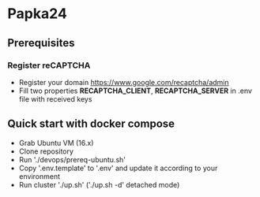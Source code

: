 # Papka24
## Prerequisites
### Register reCAPTCHA
* Register your domain https://www.google.com/recaptcha/admin
* Fill two properties **RECAPTCHA_CLIENT**, **RECAPTCHA_SERVER** in .env file with received keys 

## Quick start with docker compose
* Grab Ubuntu VM (16.x)
* Clone repository
* Run './devops/prereq-ubuntu.sh'
* Copy '.env.template' to '.env' and update it according to your environment
* Run cluster './up.sh' ('./up.sh -d' detached mode)
